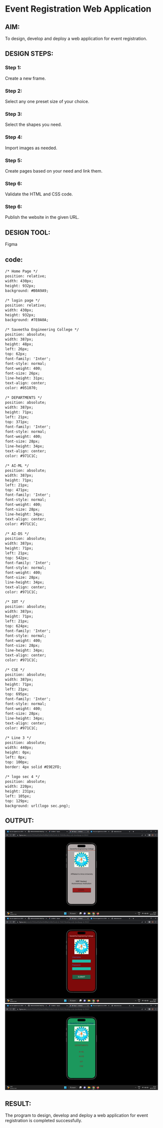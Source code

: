 # Event Registration Web Application

## AIM:
To design, develop and deploy a web application for event registration.

## DESIGN STEPS:

### Step 1:
Create a new frame.

### Step 2:
Select any one preset size of your choice.

### Step 3:
Select the shapes you need.

### Step 4:
Import images as needed.

### Step 5:
Create pages based on your need and link them.

### Step 6:

Validate the HTML and CSS code.

### Step 6:

Publish the website in the given URL.

## DESIGN TOOL:
Figma

## code:
```
/* Home Page */
position: relative;
width: 430px;
height: 932px;
background: #B0A9A9;

/* login page */
position: relative;
width: 430px;
height: 932px;
background: #7E0A0A;

/* Saveetha Engineering College */
position: absolute;
width: 387px;
height: 48px;
left: 26px;
top: 62px;
font-family: 'Inter';
font-style: normal;
font-weight: 400;
font-size: 26px;
line-height: 31px;
text-align: center;
color: #051070;

/* DEPARTMENTS */
position: absolute;
width: 387px;
height: 71px;
left: 21px;
top: 371px;
font-family: 'Inter';
font-style: normal;
font-weight: 400;
font-size: 28px;
line-height: 34px;
text-align: center;
color: #971C1C;

/* AI-ML */
position: absolute;
width: 387px;
height: 71px;
left: 21px;
top: 471px;
font-family: 'Inter';
font-style: normal;
font-weight: 400;
font-size: 28px;
line-height: 34px;
text-align: center;
color: #971C1C;

/* AI-DS */
position: absolute;
width: 387px;
height: 71px;
left: 21px;
top: 542px;
font-family: 'Inter';
font-style: normal;
font-weight: 400;
font-size: 28px;
line-height: 34px;
text-align: center;
color: #971C1C;

/* IOT */
position: absolute;
width: 387px;
height: 71px;
left: 21px;
top: 624px;
font-family: 'Inter';
font-style: normal;
font-weight: 400;
font-size: 28px;
line-height: 34px;
text-align: center;
color: #971C1C;

/* CSE */
position: absolute;
width: 387px;
height: 71px;
left: 21px;
top: 695px;
font-family: 'Inter';
font-style: normal;
font-weight: 400;
font-size: 28px;
line-height: 34px;
text-align: center;
color: #971C1C;

/* Line 3 */
position: absolute;
width: 440px;
height: 0px;
left: 0px;
top: 100px;
border: 4px solid #E9E2FD;

/* logo sec 4 */
position: absolute;
width: 220px;
height: 231px;
left: 105px;
top: 129px;
background: url(logo sec.png);
```
## OUTPUT:
![Output](./out1.png)
![Output](./out2.png)
![Output](./out3.png)

## RESULT:
The program to design, develop and deploy a web application for event registration is completed successfully.